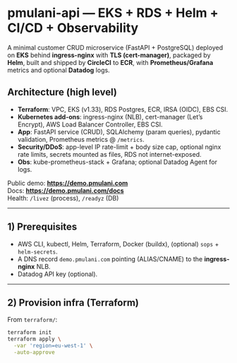 # pmulani-api — EKS + RDS + Helm + CI/CD + Observability

A minimal customer CRUD microservice (FastAPI + PostgreSQL) deployed on **EKS** behind **ingress-nginx** with **TLS (cert-manager)**, packaged by **Helm**, built and shipped by **CircleCI** to **ECR**, with **Prometheus/Grafana** metrics and optional **Datadog** logs.

## Architecture (high level)

- **Terraform**: VPC, EKS (v1.33), RDS Postgres, ECR, IRSA (OIDC), EBS CSI.
- **Kubernetes add-ons**: ingress-nginx (NLB), cert-manager (Let’s Encrypt), AWS Load Balancer Controller, EBS CSI.
- **App**: FastAPI service (CRUD), SQLAlchemy (param queries), pydantic validation, Prometheus metrics @ `/metrics`.
- **Security/DDoS**: app-level IP rate-limit + body size cap, optional nginx rate limits, secrets mounted as files, RDS not internet-exposed.
- **Obs**: kube-prometheus-stack + Grafana; optional Datadog Agent for logs.

Public demo: **https://demo.pmulani.com**  
Docs: **https://demo.pmulani.com/docs**  
Health: `/livez` (process), `/readyz` (DB)

---

## 1) Prerequisites

- AWS CLI, kubectl, Helm, Terraform, Docker (buildx), (optional) `sops` + `helm-secrets`.
- A DNS record `demo.pmulani.com` pointing (ALIAS/CNAME) to the **ingress-nginx** NLB.
- Datadog API key (optional).

---

## 2) Provision infra (Terraform)

From `terraform/`:

```bash
terraform init
terraform apply \
  -var 'region=eu-west-1' \
  -auto-approve

